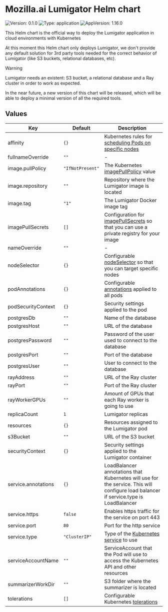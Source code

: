 # Mozilla.ai Lumigator Helm chart

![Version: 0.1.0](https://img.shields.io/badge/Version-0.1.0-informational?style=flat-square) ![Type: application](https://img.shields.io/badge/Type-application-informational?style=flat-square) ![AppVersion: 1.16.0](https://img.shields.io/badge/AppVersion-1.16.0-informational?style=flat-square)

This Helm chart is the official way to deploy the Lumigator application in cloud environments with Kubernetes

At this moment this Helm chart only deploys Lumigator, we don't provide any default solution for 3rd party tools needed for the correct behavior of Lumigator (like S3 buckets, relational databases, etc).

> [!WARNING]  
> Lumigator needs an existent: S3 bucket, a relational database and a Ray cluster in order to work as expected.

In the near future, a new version of this chart will be released, which will be able to deploy a minimal version of all the required tools.

## Values

| Key | Default | Description |
|-----|---------|-------------|
| affinity | `{}` |  Kubernetes rules for [scheduling Pods on specific nodes](https://kubernetes.io/docs/concepts/scheduling-eviction/assign-pod-node/#affinity-and-anti-affinity) |
| fullnameOverride | `""` | - |
| image.pullPolicy | `"IfNotPresent"` | The Kubernetes [imagePullPolicy](https://kubernetes.io/docs/concepts/containers/images/#updating-images) value |
| image.repository | `""` | Repository where the Lumigator image is located |
| image.tag | `"1"` | The Lumigator Docker image tag |
| imagePullSecrets | `[]` | Configuration for [imagePullSecrets](https://kubernetes.io/docs/tasks/configure-pod-container/pull-image-private-registry/#create-a-pod-that-uses-your-secret) so that you can use a private registry for your image |
| nameOverride | `""` | - |
| nodeSelector | `{}` | Configurable [nodeSelector](https://kubernetes.io/docs/concepts/scheduling-eviction/assign-pod-node/#nodeselector) so that you can target specific nodes |
| podAnnotations | `{}` | Configurable [annotations](https://kubernetes.io/docs/concepts/overview/working-with-objects/annotations/) applied to all pods |
| podSecurityContext | `{}` | Security settings applied to the pod |
| postgresDb | `""` | Name of the database |
| postgresHost | `""` | URL of the database |
| postgresPassword | `""` | Password of the user used to connect to the database |
| postgresPort | `""` | Port of the database |
| postgresUser | `""` | User to connect to the database |
| rayAddress | `""` | URL of the Ray cluster |
| rayPort | `""` | Port of the Ray cluster |
| rayWorkerGPUs | `""` | Amount of GPUs that each Ray worker is going to use |
| replicaCount | `1` | Lumigator replicas |
| resources | `{}` | Resources assigned to the Lumigator pod |
| s3Bucket | `""` | URL of the S3 bucket |
| securityContext | `{}` | Security settings applied to the Lumigator container |
| service.annotations | `{}` | LoadBalancer annotations that Kubernetes will use for the service. This will configure load balancer if service.type is LoadBalancer | 
| service.https | `false` | Enables https traffic for the service on port 443 |
| service.port | `80` | Port for the http service |
| service.type | `"ClusterIP"` | Type of the [Kubernetes service](https://kubernetes.io/docs/concepts/services-networking/service/#publishing-services-service-types) to use |
| serviceAccountName | `""` | ServiceAccount that the Pod will use to access the Kubernetes API and other resources |
| summarizerWorkDir | `""` | S3 folder where the summarizer is located |
| tolerations | `[]` | Configurable Kubernetes [tolerations](https://kubernetes.io/docs/concepts/scheduling-eviction/taint-and-toleration/) |